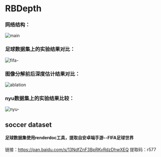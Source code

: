 # RBDepth
### 网络结构：
![main](https://user-images.githubusercontent.com/13399562/177103101-175e313c-5e98-4fee-a33a-7361a5888ca2.png)
### 足球数据集上的实验结果对比：
![fifa-](https://user-images.githubusercontent.com/13399562/177103601-f799a0aa-dcb7-4ac4-8523-28e5a6cdc4b2.jpeg)
### 图像分解前后深度估计结果对比：
![ablation](https://user-images.githubusercontent.com/13399562/177103965-158de100-3a98-413d-b10d-94efb2760c50.jpeg)
### nyu数据集上的实验结果比较：
![nyu-](https://user-images.githubusercontent.com/13399562/177105059-f867f3b8-c5ae-41c7-85da-c1b2071c26e7.jpeg)


## soccer dataset 
#### 足球数据集使用renderdoc工具，提取自安卓端手游--FIFA足球世界
链接：https://pan.baidu.com/s/13NdfZnF3BpRKvRdzDhwXEQ 
提取码：r577 
